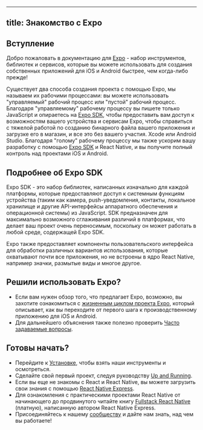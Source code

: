 <!--- EN-Revision: 351eb1d95f4a2b0288833bb88f64d6ad47f5765b -->

---
title: Знакомство с Expo
---

## Вступление

Добро пожаловать в документацию для [Expo](http://expo.io) - набор инструментов, библиотек и сервисов, которые вы можете использовать для создания собственных приложений для iOS и Android быстрее, чем когда-либо прежде!

Существует два способа создания проекта с помощью Expo, мы называем их рабочими процессами: вы можете использовать "управляемый" рабочий процесс или "пустой" рабочий процесс. Благодаря "управляемому" рабочему процессу вы пишете только JavaScript и опираетесь на [Expo SDK](sdk/overview/), чтобы предоставить вам доступ к возможностям вашего устройства и сервисам Expo, чтобы справиться с тяжелой работой по созданию бинарного файла вашего приложения и загрузке его в магазин, и все это без вашего участия. Xcode или Android Studio. Благодаря "голому" рабочему процессу мы также ускорим вашу разработку с помощью [Expo SDK](sdk/overview/) и React Native, и вы получите полный контроль над проектами iOS и Android.

## Подробнее об Expo SDK

Expo SDK - это набор библиотек, написанных изначально для каждой платформы, которые предоставляют доступ к системным функциям устройства (таким как камера, push-уведомления, контакты, локальное хранилище и другие API-интерфейсы аппаратного обеспечения и операционной системы) из JavaScript. SDK предназначен для максимально возможного сглаживания различий в платформах, что делает ваш проект очень переносимым, поскольку он может работать в любой среде, содержащей Expo SDK.

Expo также предоставляет компоненты пользовательского интерфейса для обработки различных вариантов использования, которые охватывают почти все приложения, но не встроены в ядро React Native, например значки, размытые виды и многое другое.

## Решили использовать Expo?

- Если вам нужен обзор того, что предлагает Expo, возможно, вы захотите ознакомиться с [жизненным циклом проекта Expo](introduction/project-lifecycle/), который описывает, как вы переходите от первого шага к производственному приложению для iOS и Android.
- Для дальнейшего объяснения также полезно проверить [Часто задаваемые вопросы](introduction/faq/).

## Готовы начать?

- Перейдите к [Установке](introduction/installation/), чтобы взять наши инструменты и осмотреться.
- Сделайте свой первый проект, следуя руководству [Up and Running](workflow/up-and-running/).
- Если вы еще не знакомы с React и React Native, вы можете загрузить свои знания с помощью [React Native Express](http://www.reactnativeexpress.com/).
- Для ознакомления с практическими проектами React Native от начинающего до продвинутого читайте книгу [Fullstack React Native](https://www.fullstackreact.com/react-native/) (платную), написанную автором React Native Express.
- Присоединяйтесь к нашему [сообществу](introduction/community/) и дайте нам знать, над чем вы работаете!
